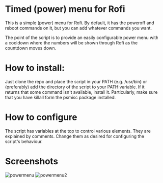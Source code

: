 # Timed (power) menu for Rofi

This is a simple (power) menu for Rofi. By default, it has the poweroff and reboot commands on it, but you can add whatever commands you want.

The point of the script is to provide an easily configurable power menu with a cooldown where the numbers will be shown through Rofi as the countdown moves down.

# How to install: 

Just clone the repo and place the script in your PATH (e.g. /usr/bin) or (preferably) add the directory of the script to your PATH variable. If it returns that some command isn't available, install it. Particularly, make sure that you have killall form the psmisc package installed.

# How to configure

The script has variables at the top to control various elements. They are explained by comments. Change them as desired for configuring the script's behaviour. 

# Screenshots
![powermenu](https://user-images.githubusercontent.com/60475104/168268508-71d35a85-0634-4743-84c4-23561f857d3b.png)
![powermenu2](https://user-images.githubusercontent.com/60475104/168268516-1074612f-2634-40a8-8f4f-aa43f8862573.png)
